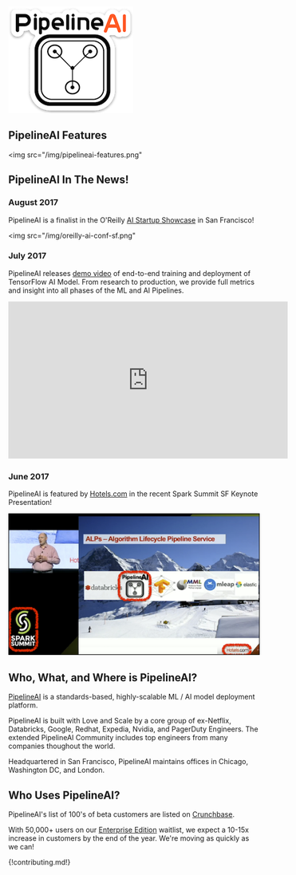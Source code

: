 ![PipelineAI](/img/logo/pipelineai-logo-250x214.png)

## PipelineAI Features
<img src="/img/pipelineai-features.png"</img>

## PipelineAI In The News!
### August 2017
PipelineAI is a finalist in the O'Reilly <a href="https://conferences.oreilly.com/artificial-intelligence/ai-ca/public/cfp/580">AI Startup Showcase</a> in San Francisco!

<img src="/img/oreilly-ai-conf-sf.png"</img>

### July 2017
PipelineAI releases [demo video](https://youtu.be/gWgy3EdDObQ) of end-to-end training and deployment of TensorFlow AI Model.  From research to production, we provide full metrics and insight into all phases of the ML and AI Pipelines.

<iframe width="560" height="315" src="https://www.youtube.com/embed/gWgy3EdDObQ" frameborder="0" allowfullscreen></iframe>

### June 2017
PipelineAI is featured by [Hotels.com](http://hotels.com) in the recent Spark Summit SF Keynote Presentation!

![PipelineAI @ Hotels.com](/img/pipelineai-spark-summit-annotated-700x394.png)

## Who, What, and Where is PipelineAI?
[PipelineAI](http://pipeline.io/) is a standards-based, highly-scalable ML / AI  model deployment platform.

PipelineAI is built with Love and Scale by a core group of ex-Netflix, Databricks, Google, Redhat, Expedia, Nvidia, and PagerDuty Engineers.  The extended PipelineAI Community includes top engineers from many companies thoughout the world.

Headquartered in San Francisco, PipelineAI maintains offices in Chicago, Washington DC, and London.

## Who Uses PipelineAI?
PipelineAI's list of 100's of beta customers are listed on [Crunchbase](https://www.crunchbase.com/organization/pipelineio/customers).  

With 50,000+ users on our [Enterprise Edition](/products/index.md) waitlist, we expect a 10-15x increase in customers by the end of the year.  We're moving as quickly as we can!

{!contributing.md!}
